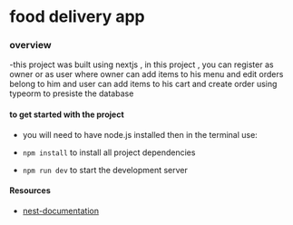 # food delivery app

### overview

-this project was built using nextjs , in this project , you can register as owner or as user where owner can add items to his menu and edit orders belong to him and user can add items to his cart and create order using typeorm to presiste the database

#### to get started with the project

- you will need to have node.js installed
  then in the terminal use:

- `npm install` to install all project dependencies
- `npm run dev` to start the development server

#### Resources

- [nest-documentation](https://nextjs.org/docs/getting-started/)
